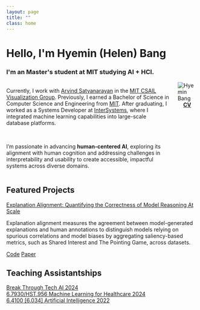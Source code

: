 ```yaml
---
layout: page
title: ""
class: home
---
```


# **Hello, I'm Hyemin (Helen) Bang**
### I'm an Master's student at MIT studying AI + HCI.
<!-- ### This website is under construction.  -->

<div class="columns" markdown="1">

<div class="intro" markdown="1">
<p>Currently, I work with <a href="https://arvindsatya.com/">Arvind Satyanarayan</a> in the <a href="https://vis.csail.mit.edu/">MIT CSAIL Visualization Group</a>. Previously, I earned a Bachelor of Science in Computer Science and Engineering from <a href="https://mit.edu/">MIT</a>. After graduating, I worked as a Systems Developer at <a href="https://intersystems.com/">InterSystems</a>, where I integrated machine learning capabilities into large-scale database platforms. </p>
<br >
<p>I’m passionate in advancing <strong>human-centered AI</strong>, exploring its alignment with human cognition and addressing challenges in interpretability and usability to create accessible, impactful systems across diverse domains.</p>
</div>

<div class="me" markdown="1">

<picture>
  <source srcset='/images/hmbang.webp' type='image/webp' />
  <img
    src='/images/hmbang.jpg'
    alt='Hyemin Bang'>
</picture>


<div style="display: flex; justify-content: center;">
  <div class="link-buttons">
    <a class="button" href="https://drive.google.com/file/d/10CfkCFo01MXuVk6zRN9A-EmL7QRCjUII/view?usp=sharing">
      <div><b>CV</b></div>
    </a>
<!--     <a class="button" href="https://scholar.google.com/citations?user=pQd1HSK5lzEC">
      <div><i class="fa-solid fa-graduation-cap"></i></div>
    </a> -->
    <!-- <a class="button" href="https://github.com/hhybang">
      <div><i class="fa-brands fa-github"></i></div>
    </a> -->
    <a class="button" href="https://www.linkedin.com/in/hyeminbang/">
      <div><i class="fa-brands fa-linkedin-in"></i></div>
    </a>
    <a class="button" href="mailto:{{ site.email }}">
      <div><i class="fa-solid fa-envelope"></i></div>
    </a>
  </div>
</div>

<!-- <a href="mailto:{{ site.email }}">{{ site.email }}</a> -->
</div>
</div>


## Featured Projects
<div class="featured-projects">
    <div class="project">
      <div class="preview-image" style="background-image: url('/images/projects/explanation_alignment.png');"></div>
      <div class="project-content">
        <div class="title"><a href="https://vis.csail.mit.edu/pubs/explanation-alignment/">Explanation Alignment: Quantifying the Correctness of Model Reasoning At Scale</a></div>
        <p>Explanation alignment measures the agreement between model-generated explanations and human annotations to distinguish models relying on spurious correlations and model biases by aggregating saliency-based metrics, such as Shared Interest and The Pointing Game, across datasets.</p>
        <div class="links">
            <a href="https://github.com/mitvis/explanation_alignment"><i class="fa-brands fa-github" aria-hidden="true"></i> Code</a>
            <a href="https://vis.csail.mit.edu/pubs/explanation-alignment.pdf"><i class="fa-file-pdf far" aria-hidden="true"></i> Paper</a>
        </div>
      </div>
    </div>
</div>

## Teaching Assistantships
<div class="featured-teaching">
    <div class="teaching">
      <!-- <div class="preview-image" style="background-image: url('/images/projects/explanation_alignment.png');"></div> -->
      <div class="teaching-content">
        <div class="title"><a href="https://computing.mit.edu/about/diversity-equity-inclusion/break-through-tech-ai/">Break Through Tech AI 2024</a></div>
        <!-- <p>1-year, extracurricular program designed for women, non-binary, and underrepresented university students, equipping them with skills in data science, AI, and ML.</p> -->
        <!-- <div class="links">
            <a href="https://computing.mit.edu/about/diversity-equity-inclusion/break-through-tech-ai/"><i class="fas fa-link" aria-hidden="true"></i> Website</a>
        </div> -->
      </div>
    </div>
    <div class="teaching">
      <!-- <div class="preview-image" style="background-image: url('/images/034_photo.png');"></div> -->
      <div class="teaching-content">
        <div class="title"><a href="https://mlhcmit.github.io/">6.7930/HST.956 Machine Learning for Healthcare 2024</a></div>
        <!-- <p>Introduces the nature of clinical data and the use of machine learning for risk stratification, disease progression modeling, precision medicine, diagnosis, subtype discovery, and improving clinical workflows. </p> -->
        <!-- <div class="links">
            <a href="https://mlhcmit.github.io/"><i class="fas fa-link" aria-hidden="true"></i> Website</a>
        </div> -->
      </div>
    </div>
    <div class="teaching">
      <div class="teaching-content">
        <div class="title"><a href="https://ai6034.mit.edu/wiki/index.php?title=Main_Page">6.4100 [6.034] Artificial Intelligence 2022</a></div>
        <!-- <p>Introduces representations, methods, and architectures used to build applications and to account for human intelligence from a computational point of view.</p> -->
        <div class="links">
            <!-- <a href="https://ai6034.mit.edu/wiki/index.php?title=Main_Page"><i class="fas fa-link" aria-hidden="true"></i> (Old) Website</a> -->
            <a href='/images/034_photo.png'><i class="fa-solid fa-image" aria-hidden="true"></i></a>
        </div>
      </div>
    </div>
</div>
